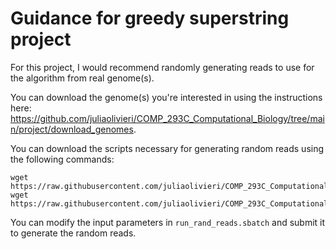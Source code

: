 # Guidance for greedy superstring project

For this project, I would recommend randomly generating reads to use for the algorithm from real genome(s). 

You can download the genome(s) you're interested in using the instructions here: https://github.com/juliaolivieri/COMP_293C_Computational_Biology/tree/main/project/download_genomes.

You can download the scripts necessary for generating random reads using the following commands:

```
wget https://raw.githubusercontent.com/juliaolivieri/COMP_293C_Computational_Biology/main/project/greedy_superstring/gen_reads.py
wget https://raw.githubusercontent.com/juliaolivieri/COMP_293C_Computational_Biology/main/project/greedy_superstring/run_rand_reads.sbatch
```

You can modify the input parameters in `run_rand_reads.sbatch` and submit it to generate the random reads.
